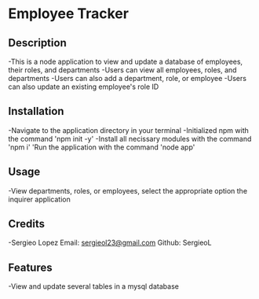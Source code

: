 # Employee Tracker

## Description

-This is a node application to view and update a database of employees, their roles, and departments
-Users can view all employees, roles, and departments
-Users can also add a department, role, or employee
-Users can also update an existing employee's role ID

## Installation

-Navigate to the application directory in your terminal
-Initialized npm with the command 'npm init -y'
-Install all necissary modules with the command 'npm i'
'Run the application with the command 'node app'

## Usage 

-View departments, roles, or employees, select the appropriate option the inquirer application



## Credits

-Sergieo Lopez Email: sergieol23@gmail.com Github: SergieoL

## Features

-View and update several tables in a mysql database
